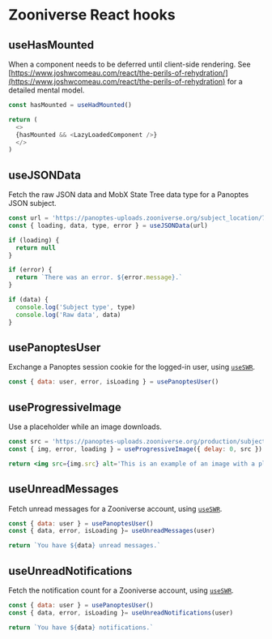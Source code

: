 # Zooniverse React hooks

## useHasMounted

When a component needs to be deferred until client-side rendering. See [https://www.joshwcomeau.com/react/the-perils-of-rehydration/](https://www.joshwcomeau.com/react/the-perils-of-rehydration) for a detailed mental model.

```js
const hasMounted = useHadMounted()

return (
  <>
  {hasMounted && <LazyLoadedComponent />}
  </>
)
```

## useJSONData

Fetch the raw JSON data and MobX State Tree data type for a Panoptes JSON subject.

```js
const url = 'https://panoptes-uploads.zooniverse.org/subject_location/74fddc9b-790d-47c6-9eac-110c64022ea8.json'
const { loading, data, type, error } = useJSONData(url)

if (loading) {
  return null
}

if (error) {
  return `There was an error. ${error.message}.`
}

if (data) {
  console.log('Subject type', type)
  console.log('Raw data', data)
}
```
## usePanoptesUser

Exchange a Panoptes session cookie for the logged-in user, using [`useSWR`](https://swr.vercel.app/docs/api).

```js
const { data: user, error, isLoading } = usePanoptesUser()
```
## useProgressiveImage

Use a placeholder while an image downloads.

```jsx
const src = 'https://panoptes-uploads.zooniverse.org/production/subject_location/66094a64-8823-4314-8ef4-1ee228e49470.jpeg'
const { img, error, loading } = useProgressiveImage({ delay: 0, src })

return <img src={img.src} alt='This is an example of an image with a placeholder.'/>
```
## useUnreadMessages

Fetch unread messages for a Zooniverse account, using [`useSWR`](https://swr.vercel.app/docs/api).

```js
const { data: user } = usePanoptesUser()
const { data, error, isLoading }= useUnreadMessages(user)

return `You have ${data} unread messages.`
````

## useUnreadNotifications

Fetch the notification count for a Zooniverse account, using [`useSWR`](https://swr.vercel.app/docs/api).

```js
const { data: user } = usePanoptesUser()
const { data, error, isLoading }= useUnreadNotifications(user)

return `You have ${data} notifications.`
```
